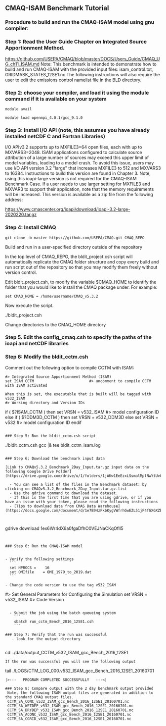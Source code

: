 ## CMAQ-ISAM Benchmark Tutorial ## 

### Procedure to build and run the CMAQ-ISAM model using gnu compiler: ###

### Step 1: Read the User Guide Chapter on Integrated Source Apportionment Method.
https://github.com/USEPA/CMAQ/blob/master/DOCS/Users_Guide/CMAQ_UG_ch11_ISAM.md
Note: This benchmark is intended to demonstrate how to build and run CMAQ-ISAM with the provided input files:
isam_control.txt, GRIDMASK_STATES_12SE1.nc
The following instructions will also require the user to edit the emissions control namelist file in the BLD directory.


### Step 2: choose your compiler, and load it using the module command if it is available on your system

```
module avail
```

```
module load openmpi_4.0.1/gcc_9.1.0 
```

### Step 3: Install I/O API (note, this assumes you have already installed netCDF C and Fortran Libraries)

I/O APIv3.2 supports up to MXFILE3=64 open files, each with up to MXVARS3=2048. ISAM applications configured to calculate source attribution of a large number of sources may exceed this upper limit of model variables, leading to a model crash. To avoid this issue, users may use I/O API version 3.2 "large" that increases MXFILE3 to 512 and MXVARS3 to 16384. Instructions to build this version are found in Chapter 3. Note, using this ioapi-large version is not required for the CMAQ-ISAM Benchmark Case. If a user needs to use larger setting for MXFILE3 and MXVAR3 to support their application, note that the memory requirements will be increased. This version is available as a zip file from the following address:

https://www.cmascenter.org/ioapi/download/ioapi-3.2-large-2020220.tar.gz

### Step 4: Install CMAQ

```
git clone -b master https://github.com/USEPA/CMAQ.git CMAQ_REPO
```

Build and run in a user-specified directory outside of the repository

In the top level of CMAQ_REPO, the bldit_project.csh script will automatically replicate the CMAQ folder structure and copy every build and run script out of the repository so that you may modify them freely without version control.

Edit bldit_project.csh, to modify the variable $CMAQ_HOME to identify the folder that you would like to install the CMAQ package under. For example:

```
set CMAQ_HOME = /home/username/CMAQ_v5.3.2
```

Now execute the script.

./bldit_project.csh

Change directories to the CMAQ_HOME directory

### Step 5. Edit the config_cmaq.csh to specify the paths of the ioapi and netCDF libraries

### Step 6: Modify the bldit_cctm.csh 


Comment out the following option to compile CCTM with ISAM:
```
#> Integrated Source Apportionment Method (ISAM)
set ISAM_CCTM                         #> uncomment to compile CCTM with ISAM activated

When this is set, the executable that is built will be tagged with v532_ISAM
#> Working directory and Version IDs
```
 if ( $?ISAM_CCTM ) then
     set VRSN  = v532_ISAM                      #> model configuration ID
    else if ( $?DDM3D_CCTM ) then
     set VRSN = v532_DDM3D
    else
     set VRSN = v532               #> model configuration ID
 endif
```

### Step 5: Run the bldit_cctm.csh script
```
./bldit_cctm.csh gcc |& tee bldit_cctm_isam.log
```
      
### Step 6: Download the benchmark input data

[Link to CMAQv5.3.2_Benchmark_2Day_Input.tar.gz input data on the following Google Drive Folder](https://drive.google.com/drive/u/1/folders/1jAKw1EeEzxLSsmalMplNwYtUv08pwUYk)

  - You can see a list of the files in the Benchmark dataset: by clicking on CMAQv5.3.2_Benchmark_2Day_Input.tar.gz.list
  - Use the gdrive command to download the dataset.
  - If this is the first time that you are using gdrive, or if you have an issue with your token, please read the following instructions
  - [Tips to download data from CMAS Data Warehouse](https://docs.google.com/document/d/1e7B94zFkbKygVWfrhGwEZL51jF4fGXGXZbvi6KzXYQ4)
  
  
  ```
  gdrive download 1ex6Wr4dX6a0fgaDfhO0VEJNaCKqOflI5
  ```
  
    
### Step 6: Run the CMAQ-ISAM model

    
  - Verify the following settings
    ```
    set NPROCS =    16
    set OMIfile    = OMI_1979_to_2019.dat
    ```

  - Change the code version to use the tag v532_ISAM
```
#> Set General Parameters for Configuring the Simulation
 set VRSN      = v532_ISAM         #> Code Version
```
    
  - Submit the job using the batch queueing system
    ```
    sbatch run_cctm_Bench_2016_12SE1.csh
    ```

### Step 7: Verify that the run was successful
   - look for the output directory
   
   ```
   cd ../data/output_CCTM_v532_ISAM_gcc_Bench_2016_12SE1
   ```
   If the run was successful you will see the following output
   
   ```
   tail ./LOGS/CTM_LOG_000.v532_ISAM_gcc_Bench_2016_12SE1_20160701
   ```
   |>---   PROGRAM COMPLETED SUCCESSFULLY   ---<|

### Step 8: Compare output with the 2 day benchmark output provided
    Note, the following ISAM output files are generated in addition to the standard CMAQ output files.
    CCTM_SA_CONC_v532_ISAM_gcc_Bench_2016_12SE1_20160701.nc
    CCTM_SA_WETDEP_v532_ISAM_gcc_Bench_2016_12SE1_20160701.nc
    CCTM_SA_DRYDEP_v532_ISAM_gcc_Bench_2016_12SE1_20160701.nc
    CCTM_SA_ACONC_v532_ISAM_gcc_Bench_2016_12SE1_20160701.nc
    CCTM_SA_CGRID_v532_ISAM_gcc_Bench_2016_12SE1_20160701.nc

